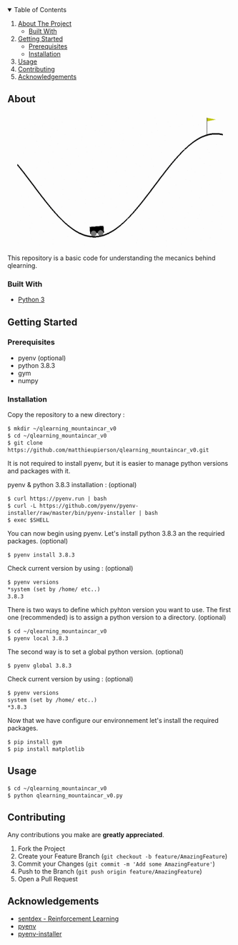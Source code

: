 <!-- TABLE OF CONTENTS -->
<details open="open">
  <summary>Table of Contents</summary>
  <ol>
    <li>
      <a href="#about-the-project">About The Project</a>
      <ul>
        <li><a href="#built-with">Built With</a></li>
      </ul>
    </li>
    <li>
      <a href="#getting-started">Getting Started</a>
      <ul>
        <li><a href="#prerequisites">Prerequisites</a></li>
        <li><a href="#installation">Installation</a></li>
      </ul>
    </li>
    <li><a href="#usage">Usage</a></li>
    <li><a href="#contributing">Contributing</a></li>
    <li><a href="#acknowledgements">Acknowledgements</a></li>
  </ol>
</details>

<!-- ABOUT -->
## About

<p align="center">
  <img width="460" height="300" src="./mountaincarv0.gif">
</p>


This repository is a basic code for understanding the mecanics behind qlearning.

### Built With

* [Python 3](https://getbootstrap.com)

<!-- GETTING STARTED -->
## Getting Started
### Prerequisites

* pyenv (optional)
* python 3.8.3
* gym
* numpy

### Installation

Copy the repository to a new directory :

    $ mkdir ~/qlearning_mountaincar_v0
    $ cd ~/qlearning_mountaincar_v0
    $ git clone https://github.com/matthieupierson/qlearning_mountaincar_v0.git


It is not required to install pyenv, but it is easier to manage python versions and packages with it.

pyenv & python 3.8.3 installation : (optional)

    $ curl https://pyenv.run | bash
    $ curl -L https://github.com/pyenv/pyenv-installer/raw/master/bin/pyenv-installer | bash
    $ exec $SHELL

You can now begin using pyenv. Let's install python 3.8.3 an the requiried packages. (optional)

    $ pyenv install 3.8.3

Check current version by using : (optional)

    $ pyenv versions
    *system (set by /home/ etc..)
    3.8.3

There is two ways to define which pyhton version you want to use. The first one (recommended) is to assign a python version to a directory. (optional)

    $ cd ~/qlearning_mountaincar_v0
    $ pyenv local 3.8.3

The second way is to set a global python version. (optional)

    $ pyenv global 3.8.3

Check current version by using : (optional)

    $ pyenv versions
    system (set by /home/ etc..)
    *3.8.3

Now that we have configure our environnement let's install the required packages.

    $ pip install gym
    $ pip install matplotlib

<!-- USAGE EXAMPLES -->
## Usage

    $ cd ~/qlearning_mountaincar_v0
    $ python qlearning_mountaincar_v0.py

<!-- CONTRIBUTING -->
## Contributing

Any contributions you make are **greatly appreciated**.

1. Fork the Project
2. Create your Feature Branch (`git checkout -b feature/AmazingFeature`)
3. Commit your Changes (`git commit -m 'Add some AmazingFeature'`)
4. Push to the Branch (`git push origin feature/AmazingFeature`)
5. Open a Pull Request

<!-- ACKNOWLEDGEMENTS -->
## Acknowledgements
* [sentdex - Reinforcement Learning](https://www.youtube.com/playlist?list=PLQVvvaa0QuDezJFIOU5wDdfy4e9vdnx-7)
* [pyenv](https://github.com/pyenv/pyenv)
* [pyenv-installer](https://github.com/pyenv/pyenv-installer)
